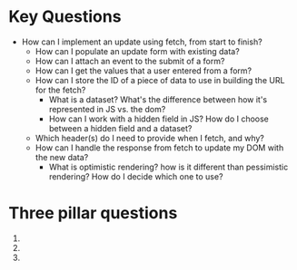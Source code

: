 # Key Questions
* How can I implement an update using fetch, from start to finish?
  * How can I populate an update form with existing data?
  * How can I attach an event to the submit of a form?
  * How can I get the values that a user entered from a form?
  * How can I store the ID of a piece of data to use in building the URL for the fetch?
    * What is a dataset? What's the difference between how it's represented in JS vs. the dom?
    * How can I work with a hidden field in JS? How do I choose between a hidden field and a dataset?
  * Which header(s) do I need to provide when I fetch, and why?
  * How can I handle the response from fetch to update my DOM with the new data?
    * What is optimistic rendering? how is it different than pessimistic rendering? How do I decide which one to use?


# Three pillar questions
1. 
2. 
3. 

